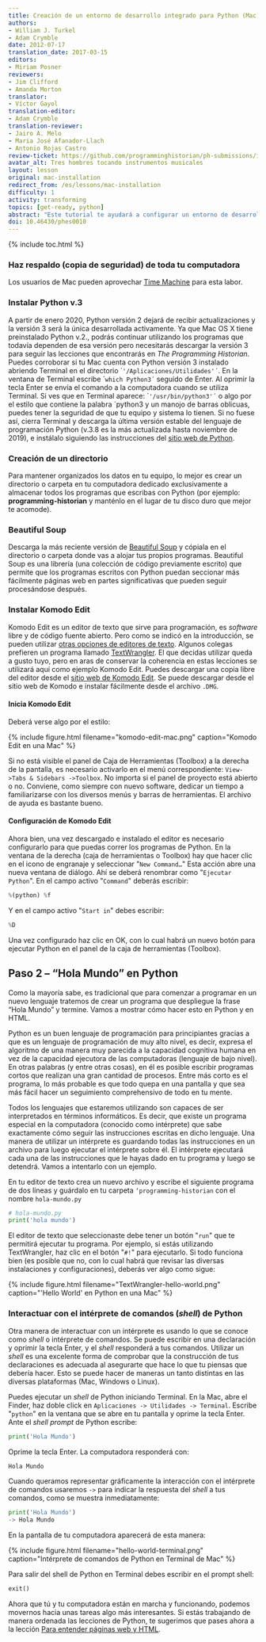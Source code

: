 ```yaml
---
title: Creación de un entorno de desarrollo integrado para Python (Mac)
authors:
- William J. Turkel
- Adam Crymble
date: 2012-07-17
translation_date: 2017-03-15
editors:
- Miriam Posner
reviewers:
- Jim Clifford
- Amanda Morton
translator:
- Víctor Gayol
translation-editor:
- Adam Crymble
translation-reviewer:
- Jairo A. Melo
- Maria José Afanador-Llach
- Antonio Rojas Castro
review-ticket: https://github.com/programminghistorian/ph-submissions/issues/36
avatar_alt: Tres hombres tocando instrumentos musicales
layout: lesson
original: mac-installation
redirect_from: /es/lessons/mac-installation
difficulty: 1
activity: transforming
topics: [get-ready, python]
abstract: "Este tutorial te ayudará a configurar un entorno de desarrollo integrado para Python en un computador con el sistema operativo de Apple."
doi: 10.46430/phes0010
---
```


{% include toc.html %}





### Haz respaldo (copia de seguridad) de toda tu computadora

Los usuarios de Mac pueden aprovechar [Time Machine] para esta labor.

### Instalar Python v.3

A partir de enero 2020, Python versión 2 dejará de recibir actualizaciones y la versión 3 será la única desarrollada activamente. Ya que Mac OS X tiene preinstalado Python v.2., podrás continuar utilizando los programas que todavía dependen de esa versión pero necesitarás descargar la versión 3 para seguir las lecciones que encontrarás en *The Programming Historian*. Puedes corroborar si tu Mac cuenta con Python versión 3 instalado abriendo Terminal en el directorio ´`'/Aplicaciones/Utilidades'´`. En la ventana de Terminal escribe ´`which Python3´` seguido de Enter. Al oprimir la tecla Enter se envía el comando a la computadora cuando se utiliza Terminal. Si ves que en Terminal aparece: ´`'/usr/bin/python3'´` o algo por el estilo que contiene la palabra ´python3 y un manojo de barras oblicuas, puedes tener la seguridad de que tu equipo y sistema lo tienen. Si no fuese así, cierra Terminal y descarga la última versión estable del lenguaje de programación Python (v.3.8 es la más actualizada hasta noviembre de 2019), e instálalo siguiendo las instrucciones del [sitio web de Python].

### Creación de un directorio

Para mantener organizados los datos en tu equipo, lo mejor es crear un directorio o carpeta en tu computadora dedicado exclusivamente a almacenar todos los programas que escribas con Python (por ejemplo: **programming-historian** y manténlo en el lugar de tu disco duro que mejor te acomode).

### Beautiful Soup

Descarga la más reciente versión de [Beautiful Soup] y cópiala en el directorio o carpeta donde vas a alojar tus propios programas. Beautiful Soup es una librería (una colección de código previamente escrito) que permite que los programas escritos con Python puedan seccionar más fácilmente páginas web en partes significativas que pueden seguir procesándose después.

### Instalar Komodo Edit

Komodo Edit es un editor de texto que sirve para programación, es *software* libre y de código fuente abierto. Pero como se indicó en la introducción, se pueden utilizar [otras opciones de editores de texto]. Algunos colegas prefieren un programa llamado [TextWrangler]. El que decidas utilizar queda a gusto tuyo, pero en aras de conservar la coherencia en estas lecciones se utilizará aquí como ejemplo Komodo Edit. Puedes descargar una copia libre del editor desde el [sitio web de Komodo Edit]. Se puede descargar desde el sitio web de Komodo e instalar fácilmente desde el archivo `.DMG`.

#### Inicia Komodo Edit

Deberá verse algo por el estilo:

{% include figure.html filename="komodo-edit-mac.png" caption="Komodo Edit en una Mac" %}

Si no está visible el panel de Caja de Herramientas (Toolbox) a la derecha de la pantalla, es necesario activarlo en el menú correspondiente: `View->Tabs & Sidebars ->Toolbox`. No importa si el panel de proyecto está abierto o no. Conviene, como siempre con nuevo software, dedicar un tiempo a familiarizarse con los diversos menús y barras de herramientas. El archivo de ayuda es bastante bueno.

#### Configuración de Komodo Edit

Ahora bien, una vez descargado e instalado el editor es necesario configurarlo para que puedas correr los programas de Python. En la ventana de la derecha (caja de herramientas o Toolbox) hay que hacer clic en el icono de engranaje y seleccionar "`New Command…`" Esta acción abre una nueva ventana de diálogo. Ahí se deberá renombrar como "`Ejecutar Python`". En el campo activo "`Command`" deberás escribir:

``` python
%(python) %f
```

Y en el campo activo "`Start in`" debes escribir:

```python
%D
```
Una vez configurado haz clic en OK, con lo cual habrá un nuevo botón para ejecutar Python en el panel de la caja de herramientas (Toolbox).

Paso 2 – “Hola Mundo” en Python
-----------------------------------------------

Como la mayoría sabe, es tradicional que para comenzar a programar en un nuevo lenguaje tratemos de crear un programa que despliegue la frase “Hola Mundo” y termine. Vamos a mostrar cómo hacer esto en Python y en HTML.

Python es un buen lenguaje de programación para principiantes gracias a que es un lenguaje de programación de muy alto nivel, es decir, expresa el algoritmo de una manera muy parecida a la capacidad cognitiva humana en vez de la capacidad ejecutora de las computadoras (lenguaje de bajo nivel). En otras palabras (y entre otras cosas), en él es posible escribir programas cortos que realizan una gran cantidad de procesos. Entre más corto es el programa, lo más probable es que todo quepa en una pantalla y que sea más fácil hacer un seguimiento comprehensivo de todo en tu mente.

Todos los lenguajes que estaremos utilizando son capaces de ser interpretados en términos informáticos. Es decir, que existe un programa especial en la computadora (conocido como intérprete) que sabe exactamente cómo seguir las instrucciones escritas en dicho lenguaje. Una manera de utilizar un intérprete es guardando todas las instrucciones en un archivo para luego ejecutar el intérprete sobre él. El intérprete ejecutará cada una de las instrucciones que le hayas dado en tu programa y luego se detendrá. Vamos a intentarlo con un ejemplo.

En tu editor de texto crea un nuevo archivo y escribe el siguiente programa de dos líneas y guárdalo en tu carpeta `‘programming-historian` con el nombre `hola-mundo.py`

```python
# hola-mundo.py
print('hola mundo')
```
El editor de texto que seleccionaste debe tener un botón "`run`" que te permitirá ejecutar tu programa. Por ejemplo, si estás utilizando TextWrangler, haz clic en el botón "`#!`" para ejecutarlo. Si todo funciona bien (es posible que no, con lo cual habrá que revisar las diversas instalaciones y configuraciones), deberás ver algo como sigue:

{% include figure.html filename="TextWrangler-hello-world.png" caption="'Hello World' en Python en una Mac" %}

### Interactuar con el intérprete de comandos (*shell*) de Python

Otra manera de interactuar con un intérprete es usando lo que se conoce como *shell* o intérprete de comandos. Se puede escribir en una declaración y oprimir la tecla Enter, y el *shell* responderá a tus comandos. Utilizar un *shell* es una excelente forma de comprobar que la construcción de tus declaraciones es adecuada al asegurarte que hace lo que tu piensas que debería hacer. Esto se puede hacer de maneras un tanto distintas en las diversas plataformas (Mac, Windows o Linux).

Puedes ejecutar un *shell* de Python iniciando Terminal. En la Mac, abre el Finder, haz doble click en  `Aplicaciones -> Utilidades -> Terminal`. Escribe "`python`" en la ventana que se abre en tu pantalla y oprime la tecla Enter. Ante el *shell prompt* de Python escribe:

```python
print('Hola Mundo')
```

Oprime la tecla Enter. La computadora responderá con:

```python
Hola Mundo
```

Cuando queramos representar gráficamente la interacción con el intérprete de comandos usaremos `->` para indicar la respuesta del *shell* a tus comandos, como se muestra inmediatamente:

```python
print('Hola Mundo')
-> Hola Mundo
```

En la pantalla de tu computadora aparecerá de esta manera:

{% include figure.html filename="hello-world-terminal.png" caption="Intérprete de comandos de Python en Terminal de Mac" %}

Para salir del shell de Python en Terminal debes escribir en el prompt shell:

```python
exit()
```

Ahora que tú y tu computadora están en marcha y funcionando, podemos movernos hacia unas tareas algo más interesantes. Si estás trabajando de manera ordenada las lecciones de Python, te sugerimos que pases ahora a la lección [Para entender páginas web y HTML].


[Time Machine]: https://support.apple.com/es-mx/HT201250
[sitio web de Python]: https://www.python.org
[Beautiful Soup]: https://www.crummy.com/software/BeautifulSoup/
[otras opciones de editores de texto]: https://wiki.python.org/moin/PythonEditors/
[TextWrangler]: http://www.barebones.com/products/textwrangler/
[sitio web de Komodo Edit]: http://komodoide.com/komodo-edit/
[Para entender páginas web y HTML]: /es/lecciones/ver-archivos-html
